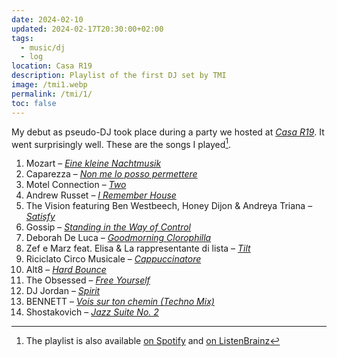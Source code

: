```yaml
---
date: 2024-02-10
updated: 2024-02-17T20:30:00+02:00
tags:
  - music/dj
  - log
location: Casa R19
description: Playlist of the first DJ set by TMI
image: /tmi1.webp
permalink: /tmi/1/
toc: false
---
```

My debut as pseudo-DJ took place during a party we hosted at <cite>[Casa R19](https://r19.casa)</cite>. It went surprisingly well. These are the songs I played[^1].

1. Mozart – <cite>[Eine kleine Nachtmusik](https://musicbrainz.org/recording/3f167002-0ede-43bc-895a-6ed84cfe3e3b 'Recording “Serenade Nr 13 G-dur, KV 525 "Eine kleine Nachtmusik": 1. Allegro” by Berliner Philharmoniker, Herbert von Karajan - MusicBrainz')</cite>
2. Caparezza – <cite>[Non me lo posso permettere](https://musicbrainz.org/recording/9e70df2e-c1a0-4fb2-b178-58a161aababb 'Recording “Non me lo posso permettere” by Caparezza - MusicBrainz')</cite>
3. Motel Connection – <cite>[Two](https://musicbrainz.org/recording/3c4d1028-234c-436b-b708-30382ea7385c 'Recording “Two” by Motel Connection - MusicBrainz')</cite>
4. Andrew Russet – <cite>[I Remember House](https://musicbrainz.org/recording/3ac9e472-9e72-44c4-bdf9-88a8c9f7b792 'Recording “I Remember House - Extended Mix” by Andrew Russet - MusicBrainz')</cite>
5. The Vision featuring Ben Westbeech, Honey Dijon & Andreya Triana – <cite>[Satisfy](https://musicbrainz.org/recording/1131f74b-d53c-4c76-9b08-984f4a8018b6 'Recording “Satisfy (extended mix)” by The Vision featuring Ben Westbeech, Honey Dijon & Andreya Triana - MusicBrainz')</cite>
6. Gossip – <cite>[Standing in the Way of Control](https://musicbrainz.org/recording/0b9947e2-b4b2-4946-ab29-d1f0d40621dd 'Recording “Standing in the Way of Control” by Gossip - MusicBrainz')</cite>
7. Deborah De Luca – <cite>[Goodmorning Clorophilla](https://musicbrainz.org/recording/26102d20-2a2d-4c83-8f49-446e723f9e95 'Recording “Goodmorning Clorophilla” by Deborah de Luca - MusicBrainz')</cite>
8. Zef e Marz feat. Elisa & La rappresentante di lista – <cite>[Tilt](https://musicbrainz.org/recording/d62f694a-6e2f-48cc-ae1c-389ecc1f9053 'Recording “Tilt” by Zef e Marz feat, Elisa & La rappresentante di lista - MusicBrainz')</cite>
9. Riciclato Circo Musicale – <cite>[Cappuccinatore](https://musicbrainz.org/recording/73e7e1c5-1f47-4ae8-9a45-a6b2841e2684 'Recording “Cappuccinatore” by Riciclato Circo Musicale - MusicBrainz')</cite>
10. Alt8 – <cite>[Hard Bounce](https://musicbrainz.org/recording/89e96981-d429-42f0-835d-2138602cd0d9 'Recording “Hard Bounce” by Alt8 - MusicBrainz')</cite>
11. The Obsessed – <cite>[Free Yourself](https://musicbrainz.org/recording/ea4176c1-223e-4431-b1f6-f982665c3c3e 'Recording “Free Yourself” by The Obsessed - MusicBrainz')</cite>
12. DJ Jordan – <cite>[Spirit](https://musicbrainz.org/recording/df5a87a1-b640-47af-a618-4c77813f41fd 'Recording “Spirit” by DJ Jordan - MusicBrainz')</cite>
13. BENNETT – <cite>[Vois sur ton chemin (Techno Mix)](https://musicbrainz.org/recording/b5488800-ac88-440e-9b62-8a76f9d0cb09 'Recording “Vois sur ton chemin (Techno Mix)” by BENNETT - MusicBrainz')</cite>
14. Shostakovich – <cite>[Jazz Suite No. 2](https://musicbrainz.org/recording/0979124b-c9a0-40ed-83e1-6f9ccd115c81 'Recording “Children’s Notebook, op. 69: 2. Waltz” by Dmitri Shostakovich - MusicBrainz')</cite>

[^1]: The playlist is also available [on Spotify](https://open.spotify.com/playlist/1j99mu6MJ0JhpouqhrDgbZ 'TMI Debut playlist on Spotify') and [on ListenBrainz](https://listenbrainz.org/playlist/488955e0-5364-43e7-89b8-22a4feda9ce6/ 'TMI Debut playlist on ListenBrainz')
